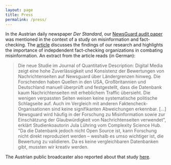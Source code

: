 ```yaml
---
layout: page
title: Press
permalink: /press/
---
```


In the Austrian daily newspaper *Der Standard*, our [NewsGuard audit paper](https://journalqd.org/article/view/4500) was mentioned in the context of a study on misinformation and fact-checking. The [article](
https://www.derstandard.at/story/3000000256944/) discusses the findings of our research and highlights the importance of indepdendent fact-checking organizations in combating misinformation. An extract from the article reads (in German):
>Die neue Studie im Journal of Quantitative Description: Digital Media zeigt eine hohe Zuverlässigkeit und Konsistenz der Bewertungen von Nachrichtenseiten auf Newsguard über Ländergrenzen hinweg. Die Forschenden haben Quellen in den USA, Großbritannien und Deutschland manuell überprüft und festgestellt, dass die Datenbank kaum Nachrichtenseiten mit erheblichem Traffic übersieht. Die wenigen verpassten Seiten weisen keine systematische politische Schlagseite auf. Auch im Vergleich mit anderen Faktencheck-Organisationen sind keine signifikanten Abweichungen erkennbar. [...]
>Newsguard wird häufig in der Forschung zu Misinformation sowie zur Einschätzung der Glaubwürdigkeit von Nachrichtenseiten verwendet", erklärt Studienkoautorin Jula Lühring vom Complexity Science Hub. "Da die Datenbank jedoch nicht Open Source ist, kann Forschung nicht direkt reproduziert werden – weshalb es umso wichtiger ist, die Bewertung zu validieren. Da es keine vergleichbaren Datenbanken gibt, mussten wir kreativ werden.

The Austrian public broadcaster also reported about that study [here](https://science.orf.at/stories/3228849/). 
